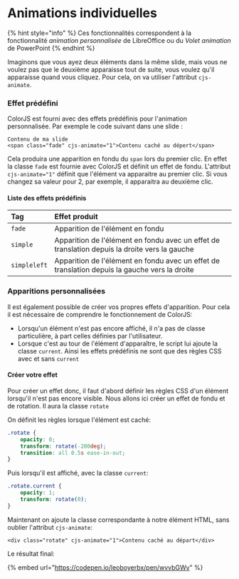 # Animations individuelles

{% hint style="info" %}
Ces fonctionnalités correspondent à la fonctionnalité _animation personnalisée_ de LibreOffice ou du _Volet animation_ de PowerPoint
{% endhint %}

Imaginons que vous ayez deux éléments dans la même slide, mais vous ne voulez pas que le deuxième apparaisse tout de suite, vous voulez qu'il apparaisse quand vous cliquez. Pour cela, on va utiliser l'attribut `cjs-animate`.

### Effet prédéfini

ColorJS est fourni avec des effets prédéfinis pour l'animation personnalisée. Par exemple le code suivant dans une slide :

```markup
Contenu de ma slide
<span class="fade" cjs-animate="1">Contenu caché au dépert</span>
```

Cela produira une apparition en fondu du `span` lors du premier clic. En effet la classe `fade` est fournie avec ColorJS et définit un effet de fondu. L'attribut `cjs-animate="1"` définit que l'élément va apparaitre au premier clic. Si vous changez sa valeur pour 2, par exemple, il apparaitra au deuxième clic.

#### Liste des effets prédéfinis

| Tag | Effet produit |
| :--- | :--- |
| `fade` | Apparition de l'élément en fondu |
| `simple` | Apparition de l'élément en fondu avec un effet de translation depuis la droite vers la gauche |
| `simpleleft` | Apparition de l'élément en fondu avec un effet de translation depuis la gauche vers la droite |

### Apparitions personnalisées

Il est également possible de créer vos propres effets d'apparition. Pour cela il est nécessaire de comprendre le fonctionnement de ColorJS:

* Lorsqu'un élément n'est pas encore affiché, il n'a pas de classe particulière, à part celles définies par l'utilisateur.
* Lorsque c'est au tour de l'élément d'apparaître, le script lui ajoute la classe `current`. Ainsi les effets prédéfinis ne sont que des règles CSS avec et sans `current`

#### Créer votre effet

Pour créer un effet donc, il faut d'abord définir les règles CSS d'un élément lorsqu'il n'est pas encore visible. Nous allons ici créer un effet de fondu et de rotation. Il aura la classe `rotate`

On définit les règles lorsque l'élément est caché:

```css
.rotate {
    opacity: 0;
    transform: rotate(-200deg);
    transition: all 0.5s ease-in-out;
}
```

Puis lorsqu'il est affiché, avec la classe `current`:

```css
.rotate.current {
    opacity: 1;
    transform: rotate(0);
}
```

Maintenant on ajoute la classe correspondante à notre élément HTML, sans oublier l'attribut `cjs-animate`:

```markup
<div class="rotate" cjs-animate="1">Contenu caché au départ</div>
```

Le résultat final:

{% embed url="https://codepen.io/leoboyerbx/pen/wvvbGWv" %}



